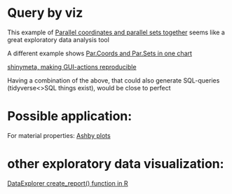 # Query by viz

This example of [Parallel coordinates and parallel sets together](https://www.youtube.com/watch?v=SphrIOU76o0) seems like a great exploratory data analysis tool

A different example shows [Par.Coords and Par.Sets in one chart](https://mobile.twitter.com/xangregg/status/1351639103293583360)

[shinymeta, making GUI-actions reproducible](https://www.r-bloggers.com/2019/07/shinymeta%e2%80%8a-%e2%80%8aa-revolution-for-reproducibility-2/)

Having a combination of the above, that could also generate SQL-queries (tidyverse<>SQL things exist), would be close to perfect

# Possible application:

For material properties: [Ashby plots](https://en.m.wikipedia.org/wiki/Material_selection#Ashby_plots)

# other exploratory data visualization:

[DataExplorer create_report() function in R](https://www.youtube.com/watch?v=A5e2ZajMFfY)

